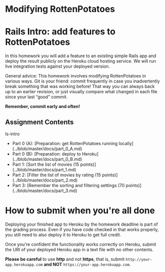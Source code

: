Modifying RottenPotatoes
========================

# Rails Intro: add features to RottenPotatoes

In this homework you will add a feature to an existing simple Rails app
and deploy the result publicly on the Heroku cloud hosting service. We
will run live integration tests against your deployed version. 

General advice:  This homework involves modifying RottenPotatoes in
various ways. Git is your friend: commit frequently in case you
inadvertently break something that was working before! That way you can
always back up to an earlier revision, or just visually compare what
changed in each file since your last “good” commit. 

**Remember, commit early and often!**

## Assignment Contents
ls-intro
* Part 0 (A): [Preparation: get RottenPotatoes running locally]
(../blob/master/docs/part_0_A.md)
* Part 0 (B): [Preparation: deploy to Heroku]
(../blob/master/docs/part_0_B.md)
* Part 1: [Sort the list of movies (15 points)]
(../blob/master/docs/part_1.md)
* Part 2: [Filter the list of movies by rating (15 points)]
(../blob/master/docs/part_2.md)
* Part 3: [Remember the sorting and filtering settings (70 points)]
(../blob/master/docs/part_3.md)

# How to submit when you're all done

Deploying your finished app to Heroku by the homework deadline is part
of the grading process. Even if you have code checked in that works
properly, you still need to also deploy it to Heroku to get full
credit. 

Once you're confident the functionality works correctly on Heroku,
submit the 
URI of your deployed Heroku app in a text file with no other
contents. 

**Please be careful** to use **http** and not **https**, that is, 
submit `http://your-app.herokuapp.com` **and NOT**
`https://your-app.herokuapp.com`. 
